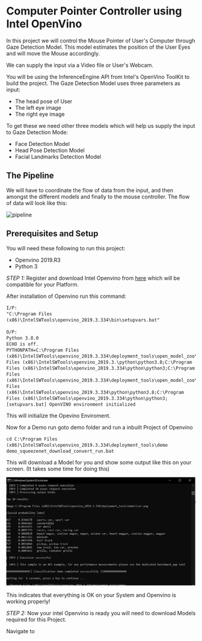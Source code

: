 # Computer Pointer Controller using Intel OpenVino

In this project we will control the Mouse Pointer of User's Computer through Gaze Detection Model. This model estimates the position of the User Eyes and will move the Mouse accordingly.
 
We can supply the input via a Video file or User's Webcam.
 
You will be using the InferenceEngine API from Intel's OpenVino ToolKit to build the project. The Gaze Detection Model uses three parameters as input:
  
  - The head pose of User
  - The left eye image 
  - The right eye image
  
 To get these we need other three models which will help us supply the input to Gaze Detection Mode:
 
  - Face Detection Model
  - Head Pose Detection Model
  - Facial Landmarks Detection Model
  
  
## The Pipeline
We will have to coordinate the flow of data from the input, and then amongst the different models and finally to the mouse controller. The flow of data will look like this:

![pipeline](/images/pipleline)

## Prerequisites and Setup

You will need these following to run this project:

 - Openvino 2019.R3
 - Python 3
 
*STEP 1:* 
Register and download Intel Openvino from [here](https://software.intel.com/content/www/us/en/develop/tools/openvino-toolkit/choose-download.html) which will be compatible for your Platform. 
 
 After installation of Openvino run this command:
 
 ```
 I/P:
 "C:\Program Files (x86)\IntelSWTools\openvino_2019.3.334\bin\setupvars.bat"
 
 O/P:
 Python 3.8.0
 ECHO is off.
 PYTHONPATH=C:\Program Files (x86)\IntelSWTools\openvino_2019.3.334\deployment_tools\open_model_zoo\tools\accuracy_checker;C:\Program Files (x86)\IntelSWTools\openvino_2019.3.\python\python3.8;C:\Program Files (x86)\IntelSWTools\openvino_2019.3.334\python\python3;C:\Program Files (x86)\IntelSWTools\openvino_2019.3.334\deployment_tools\open_model_zoo\tool\accuracy_checker;C:\Program Files (x86)\IntelSWTools\openvino_2019.3.334\python\python3.8;C:\Program Files (x86)\IntelSWTools\openvino_2019.3.334\python\python3;
 [setupvars.bat] OpenVINO environment initialized
 ```
 This will initialize the Opevino Enviroment.
 
 Now for a Demo run goto demo folder and run a inbuilt Project of Openvino
 ```
 cd C:\Program Files (x86)\IntelSWTools\openvino_2019.3.334\deployment_tools\demo
 demo_squeezenet_download_convert_run.bat
 ```
 
 This will download a Model for you and show some output like this on your screen. (It takes some time for doing this)
 
 ![first_run](/images/output_openvino_first_run.png)
 
 This indicates that everything is OK on your System and Openvino is working properly!
 
*STEP 2:*
Now your intel Openvino is ready you will need to download Models required for this Project.

Navigate to 
